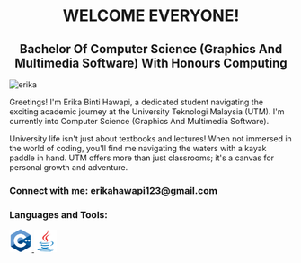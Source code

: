 <h1 align="center">WELCOME EVERYONE!</h1>

<h2 align="center"> Bachelor Of Computer Science (Graphics And Multimedia Software) With Honours Computing </h2>

![erika](https://github.com/erikahawapi/erikahawapi/assets/148413074/56706bd7-51d5-48fb-8b46-faafaaa1acac)


Greetings! I'm Erika Binti Hawapi, a dedicated student navigating the exciting academic journey at the University Teknologi Malaysia (UTM). I'm currently into Computer Science (Graphics And Multimedia Software).

University life isn't just about textbooks and lectures! When not immersed in the world of coding, you'll find me navigating the waters with a kayak paddle in hand. UTM offers more than just classrooms; it's a canvas for personal growth and adventure.

<h3 align="left">Connect with me: erikahawapi123@gmail.com
<p align="left">
</p>

<h3 align="left">Languages and Tools:</h3>
<p align="left"> <a href="https://www.w3schools.com/cpp/" target="_blank" rel="noreferrer"> <img src="https://raw.githubusercontent.com/devicons/devicon/master/icons/cplusplus/cplusplus-original.svg" alt="cplusplus" width="40" height="40"/> </a> <a href="https://www.java.com" target="_blank" rel="noreferrer"> <img src="https://raw.githubusercontent.com/devicons/devicon/master/icons/java/java-original.svg" alt="java" width="40" height="40"/> </a> </p>


<!--
**erikahawapi/erikahawapi** is a ✨ _special_ ✨ repository because its `README.md` (this file) appears on your GitHub profile.

Here are some ideas to get you started:

- 🔭 I’m currently working on ...
- 🌱 I’m currently learning ...
- 👯 I’m looking to collaborate on ...
- 🤔 I’m looking for help with ...
- 💬 Ask me about ...
- 📫 How to reach me: README.md
- 😄 Pronouns: ...
- ⚡ Fun fact: ...
-->
